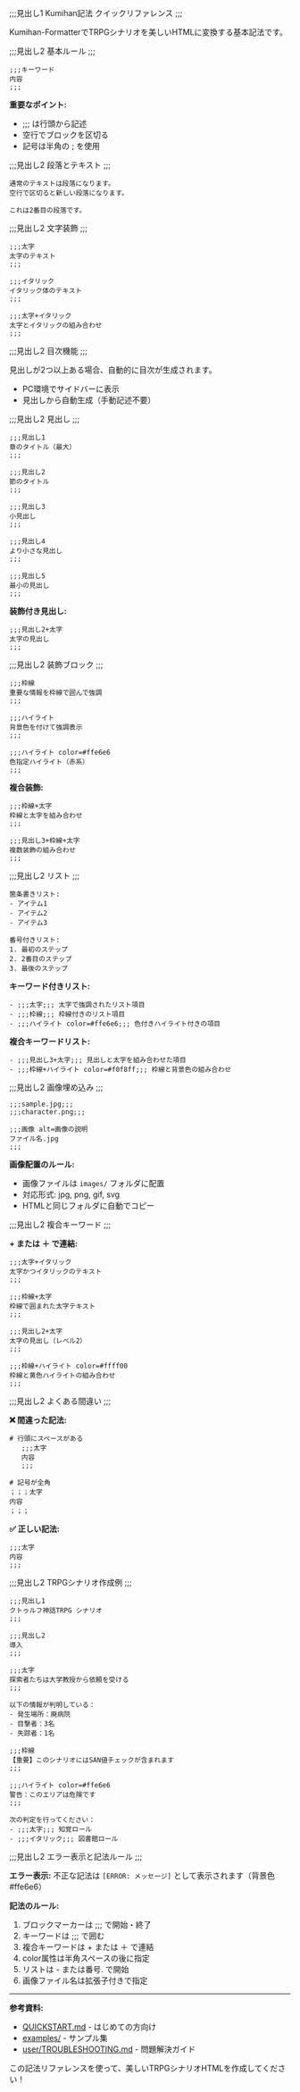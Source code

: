 ;;;見出し1
Kumihan記法 クイックリファレンス
;;;

Kumihan-FormatterでTRPGシナリオを美しいHTMLに変換する基本記法です。

;;;見出し2
基本ルール
;;;

```
;;;キーワード
内容
;;;
```

**重要なポイント:**
- ;;; は行頭から記述
- 空行でブロックを区切る
- 記号は半角の ; を使用

;;;見出し2
段落とテキスト
;;;

```
通常のテキストは段落になります。
空行で区切ると新しい段落になります。

これは2番目の段落です。
```

;;;見出し2
文字装飾
;;;

```
;;;太字
太字のテキスト
;;;

;;;イタリック
イタリック体のテキスト
;;;

;;;太字+イタリック
太字とイタリックの組み合わせ
;;;
```

;;;見出し2
目次機能
;;;

見出しが2つ以上ある場合、自動的に目次が生成されます。
- PC環境でサイドバーに表示
- 見出しから自動生成（手動記述不要）

;;;見出し2
見出し
;;;

```
;;;見出し1
章のタイトル（最大）
;;;

;;;見出し2
節のタイトル
;;;

;;;見出し3
小見出し
;;;

;;;見出し4
より小さな見出し
;;;

;;;見出し5
最小の見出し
;;;
```

**装飾付き見出し:**
```
;;;見出し2+太字
太字の見出し
;;;
```

;;;見出し2
装飾ブロック
;;;

```
;;;枠線
重要な情報を枠線で囲んで強調
;;;

;;;ハイライト
背景色を付けて強調表示
;;;

;;;ハイライト color=#ffe6e6
色指定ハイライト（赤系）
;;;
```

**複合装飾:**
```
;;;枠線+太字
枠線と太字を組み合わせ
;;;

;;;見出し3+枠線+太字
複数装飾の組み合わせ
;;;
```

;;;見出し2
リスト
;;;

```
箇条書きリスト:
- アイテム1
- アイテム2
- アイテム3

番号付きリスト:
1. 最初のステップ
2. 2番目のステップ
3. 最後のステップ
```

**キーワード付きリスト:**
```
- ;;;太字;;; 太字で強調されたリスト項目
- ;;;枠線;;; 枠線付きのリスト項目
- ;;;ハイライト color=#ffe6e6;;; 色付きハイライト付きの項目
```

**複合キーワードリスト:**
```
- ;;;見出し3+太字;;; 見出しと太字を組み合わせた項目
- ;;;枠線+ハイライト color=#f0f8ff;;; 枠線と背景色の組み合わせ
```

;;;見出し2
画像埋め込み
;;;

```
;;;sample.jpg;;;
;;;character.png;;;

;;;画像 alt=画像の説明
ファイル名.jpg
;;;
```

**画像配置のルール:**
- 画像ファイルは `images/` フォルダに配置
- 対応形式: jpg, png, gif, svg
- HTMLと同じフォルダに自動でコピー

;;;見出し2
複合キーワード
;;;

**+ または ＋ で連結:**
```
;;;太字+イタリック
太字かつイタリックのテキスト
;;;

;;;枠線+太字
枠線で囲まれた太字テキスト
;;;

;;;見出し2+太字
太字の見出し（レベル2）
;;;

;;;枠線+ハイライト color=#ffff00
枠線と黄色ハイライトの組み合わせ
;;;
```

;;;見出し2
よくある間違い
;;;

**❌ 間違った記法:**
```
# 行頭にスペースがある
   ;;;太字
   内容
   ;;;

# 記号が全角
；；；太字
内容
；；；
```

**✅ 正しい記法:**
```
;;;太字
内容
;;;
```

;;;見出し2
TRPGシナリオ作成例
;;;

```
;;;見出し1
クトゥルフ神話TRPG シナリオ
;;;

;;;見出し2
導入
;;;

;;;太字
探索者たちは大学教授から依頼を受ける
;;;

以下の情報が判明している：
- 発生場所：廃病院
- 目撃者：3名
- 失踪者：1名

;;;枠線
【重要】このシナリオにはSAN値チェックが含まれます
;;;

;;;ハイライト color=#ffe6e6
警告：このエリアは危険です
;;;

次の判定を行ってください：
- ;;;太字;;; 知覚ロール
- ;;;イタリック;;; 図書館ロール
```

;;;見出し2
エラー表示と記法ルール
;;;

**エラー表示:**
不正な記法は `[ERROR: メッセージ]` として表示されます（背景色 #ffe6e6）

**記法のルール:**
1. ブロックマーカーは ;;; で開始・終了
2. キーワードは ;;; で囲む
3. 複合キーワードは + または ＋ で連結
4. color属性は半角スペースの後に指定
5. リストは - または番号. で開始
6. 画像ファイル名は拡張子付きで指定

---

**参考資料:**
- [QUICKSTART.md](QUICKSTART.md) - はじめての方向け
- [examples/](../examples/) - サンプル集
- [user/TROUBLESHOOTING.md](user/TROUBLESHOOTING.md) - 問題解決ガイド

この記法リファレンスを使って、美しいTRPGシナリオHTMLを作成してください！